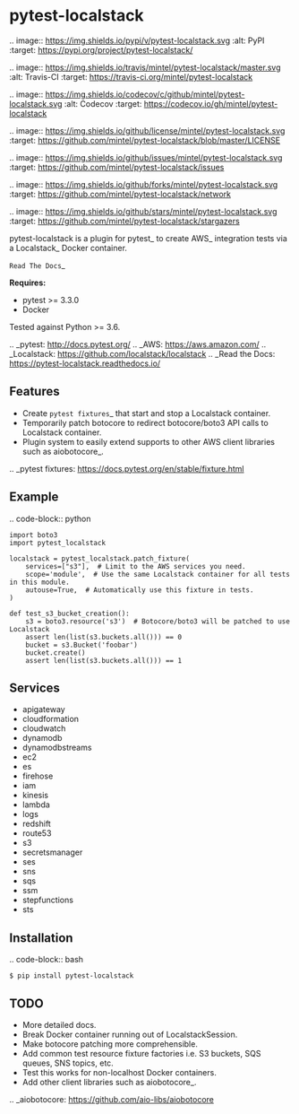 pytest-localstack
=================

.. image:: https://img.shields.io/pypi/v/pytest-localstack.svg
    :alt: PyPI
    :target: https://pypi.org/project/pytest-localstack/

.. image:: https://img.shields.io/travis/mintel/pytest-localstack/master.svg
    :alt: Travis-CI
    :target: https://travis-ci.org/mintel/pytest-localstack

.. image:: https://img.shields.io/codecov/c/github/mintel/pytest-localstack.svg
    :alt: Codecov
    :target: https://codecov.io/gh/mintel/pytest-localstack

.. image:: https://img.shields.io/github/license/mintel/pytest-localstack.svg
    :target: https://github.com/mintel/pytest-localstack/blob/master/LICENSE

.. image:: https://img.shields.io/github/issues/mintel/pytest-localstack.svg
    :target: https://github.com/mintel/pytest-localstack/issues

.. image:: https://img.shields.io/github/forks/mintel/pytest-localstack.svg
    :target: https://github.com/mintel/pytest-localstack/network

.. image:: https://img.shields.io/github/stars/mintel/pytest-localstack.svg
    :target: https://github.com/mintel/pytest-localstack/stargazers

pytest-localstack is a plugin for pytest_ to create AWS_ integration tests
via a Localstack_ Docker container.

`Read The Docs`_

**Requires:**

- pytest >= 3.3.0
- Docker

Tested against Python >= 3.6.

.. _pytest: http://docs.pytest.org/
.. _AWS: https://aws.amazon.com/
.. _Localstack: https://github.com/localstack/localstack
.. _Read the Docs: https://pytest-localstack.readthedocs.io/


Features
--------
* Create `pytest fixtures`_ that start and stop a Localstack container.
* Temporarily patch botocore to redirect botocore/boto3 API calls to Localstack container.
* Plugin system to easily extend supports to other AWS client libraries such as aiobotocore_.

.. _pytest fixtures: https://docs.pytest.org/en/stable/fixture.html

Example
-------
.. code-block:: python

    import boto3
    import pytest_localstack

    localstack = pytest_localstack.patch_fixture(
        services=["s3"],  # Limit to the AWS services you need.
        scope='module',  # Use the same Localstack container for all tests in this module.
        autouse=True,  # Automatically use this fixture in tests.
    )

    def test_s3_bucket_creation():
        s3 = boto3.resource('s3')  # Botocore/boto3 will be patched to use Localstack
        assert len(list(s3.buckets.all())) == 0
        bucket = s3.Bucket('foobar')
        bucket.create()
        assert len(list(s3.buckets.all())) == 1

Services
--------
* apigateway
* cloudformation
* cloudwatch
* dynamodb
* dynamodbstreams
* ec2
* es
* firehose
* iam
* kinesis
* lambda
* logs
* redshift
* route53
* s3
* secretsmanager
* ses
* sns
* sqs
* ssm
* stepfunctions
* sts

Installation
------------
.. code-block:: bash

    $ pip install pytest-localstack


TODO
----

* More detailed docs.
* Break Docker container running out of LocalstackSession.
* Make botocore patching more comprehensible.
* Add common test resource fixture factories i.e. S3 buckets, SQS queues, SNS topics, etc.
* Test this works for non-localhost Docker containers.
* Add other client libraries such as aiobotocore_.

.. _aiobotocore: https://github.com/aio-libs/aiobotocore
